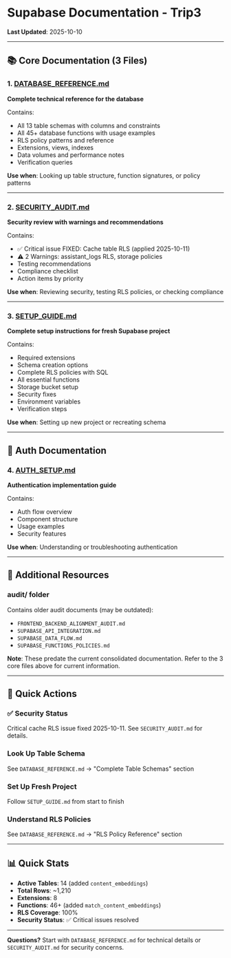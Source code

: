 # Supabase Documentation - Trip3

**Last Updated**: 2025-10-10

---

## 📚 Core Documentation (3 Files)

### 1. [DATABASE_REFERENCE.md](./DATABASE_REFERENCE.md)
**Complete technical reference for the database**

Contains:
- All 13 table schemas with columns and constraints
- All 45+ database functions with usage examples
- RLS policy patterns and reference
- Extensions, views, indexes
- Data volumes and performance notes
- Verification queries

**Use when**: Looking up table structure, function signatures, or policy patterns

---

### 2. [SECURITY_AUDIT.md](./SECURITY_AUDIT.md)
**Security review with warnings and recommendations**

Contains:
- ✅ Critical issue FIXED: Cache table RLS (applied 2025-10-11)
- ⚠️ 2 Warnings: assistant_logs RLS, storage policies
- Testing recommendations
- Compliance checklist
- Action items by priority

**Use when**: Reviewing security, testing RLS policies, or checking compliance

---

### 3. [SETUP_GUIDE.md](./SETUP_GUIDE.md)
**Complete setup instructions for fresh Supabase project**

Contains:
- Required extensions
- Schema creation options
- Complete RLS policies with SQL
- All essential functions
- Storage bucket setup
- Security fixes
- Environment variables
- Verification steps

**Use when**: Setting up new project or recreating schema

---

## 🔧 Auth Documentation

### 4. [AUTH_SETUP.md](./AUTH_SETUP.md)
**Authentication implementation guide**

Contains:
- Auth flow overview
- Component structure
- Usage examples
- Security features

**Use when**: Understanding or troubleshooting authentication

---

## 📂 Additional Resources

### audit/ folder
Contains older audit documents (may be outdated):
- `FRONTEND_BACKEND_ALIGNMENT_AUDIT.md`
- `SUPABASE_API_INTEGRATION.md`
- `SUPABASE_DATA_FLOW.md`
- `SUPABASE_FUNCTIONS_POLICIES.md`

**Note**: These predate the current consolidated documentation. Refer to the 3 core files above for current information.

---

## 🚨 Quick Actions

### ✅ Security Status
Critical cache RLS issue fixed 2025-10-11. See `SECURITY_AUDIT.md` for details.

### Look Up Table Schema
See `DATABASE_REFERENCE.md` → "Complete Table Schemas" section

### Set Up Fresh Project
Follow `SETUP_GUIDE.md` from start to finish

### Understand RLS Policies
See `DATABASE_REFERENCE.md` → "RLS Policy Reference" section

---

## 📊 Quick Stats

- **Active Tables**: 14 (added `content_embeddings`)
- **Total Rows**: ~1,210
- **Extensions**: 8
- **Functions**: 46+ (added `match_content_embeddings`)
- **RLS Coverage**: 100%
- **Security Status**: ✅ Critical issues resolved

---

**Questions?** Start with `DATABASE_REFERENCE.md` for technical details or `SECURITY_AUDIT.md` for security concerns.

